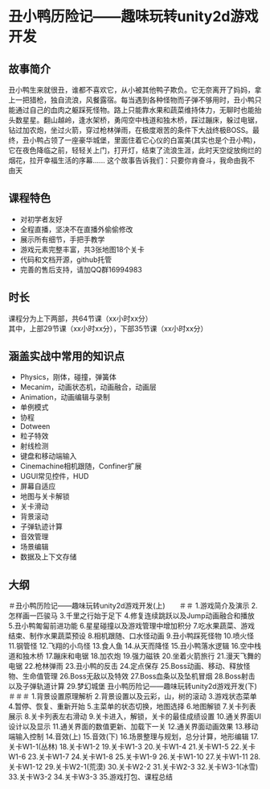 # 丑小鸭历险记——趣味玩转unity2d游戏开发  
## 故事简介  
  丑小鸭生来就很丑，谁都不喜欢它，从小被其他鸭子欺负。它无奈离开了妈妈，拿上一把猎枪，独自流浪，风餐露宿。每当遇到各种怪物而子弹不够用时，丑小鸭只能通过自己的血肉之躯踩死怪物。路上只能靠水果和蔬菜维持体力，无聊时也能抬头数星星。翻山越岭，逢水架桥，勇闯空中栈道和独木桥，踩过蹦床，躲过电锯，钻过加农炮，坐过火箭，穿过枪林弹雨，在极度艰苦的条件下大战终极BOSS。最终，丑小鸭占领了一座豪华城堡，里面住着它心仪的白富美(其实也是个丑小鸭)，它在夜色降临之前，轻轻关上门，打开灯，结束了流浪生涯，此时天空绽放绚烂的烟花，拉开幸福生活的序幕......
  这个故事告诉我们：只要你肯奋斗，我命由我不由天  
## 课程特色  
* 对初学者友好  
* 全程直播，坚决不在直播外偷偷修改  
* 展示所有细节，手把手教学  
* 游戏元素完整丰富，共3张地图18个关卡  
* 代码和文档开源，github托管  
* 完善的售后支持，请加QQ群16994983  
## 时长  
课程分为上下两部，共64节课（xx小时xx分）  
其中，上部29节课（xx小时xx分），下部35节课（xx小时xx分）  
## 涵盖实战中常用的知识点  
* Physics，刚体，碰撞，弹簧体
* Mecanim，动画状态机，动画融合，动画层
* Animation，动画编辑与录制
* 单例模式
* 协程
* Dotween
* 粒子特效
* 射线检测
* 键盘和移动端输入
* Cinemachine相机跟随，Confiner扩展
* UGUI常见控件，HUD
* 屏幕自适应
* 地图与关卡解锁
* 关卡滑动
* 背景滚动
* 子弹轨迹计算
* 音效管理
* 场景编辑
* 数据及上下文存储

## 大纲
＃丑小鸭历险记——趣味玩转unity2d游戏开发(上)　　＃＃
1.游戏简介及演示
2.怎样画一匹骏马
3.千里之行始于足下
4.修复连续跳跃以及Jump动画融合和播放
5.丑小鸭匍匐前进功能
6.星星碰撞以及游戏管理中增加积分
7.吃水果蔬菜、游戏结束、制作水果蔬菜预设
8.相机跟随、口水怪动画
9.丑小鸭踩死怪物
10.喷火怪
11.钢管怪
12.飞翔的小鸟怪
13.食人鱼
14.从天而降怪
15.丑小鸭落水逻辑
16.空中栈道和独木桥
17.蹦床和电锯
18.加农炮
19.强力磁铁
20.坐着火箭旅行
21.漫天飞舞的电锯
22.枪林弹雨
23.丑小鸭的反击
24.定点保存
25.Boss动画、移动、释放怪物、生命值管理
26.Boss无敌以及特效
27.Boss血条以及坠机冒烟
28.Boss射击以及子弹轨道计算
29.梦幻城堡
丑小鸭历险记——趣味玩转unity2d游戏开发(下)　　＃＃＃
1.背景设置原理解析
2.背景设置以及云彩，山，树的滚动
3.游戏状态菜单
4.暂停、恢复、重新开始
5.主菜单的状态切换，地图选择
6.地图解锁
7.关卡列表展示
8.关卡列表左右滑动
9.关卡进入，解锁，关卡的最佳成绩设置
10.通关界面UI设计以及显示
11.通关界面的数值更新、加载下一关
12.通关界面动画效果
13.移动端输入控制
14.音效(上)
15.音效(下)
16.场景整理与规划，总分计算，地形编辑
17.关卡W1-1(丛林)
18.关卡W1-2
19.关卡W1-3
20.关卡W1-4
21.关卡W1-5
22.关卡W1-6
23.关卡W1-7
24.关卡W1-8
25.关卡W1-9
26.关卡W1-10
27.关卡W1-11
28.关卡W1-12
29.关卡W2-1(荒漠)
30.关卡W2-2
31.关卡W2-3
32.关卡W3-1(冰雪)
33.关卡W3-2
34.关卡W3-3
35.游戏打包、课程总结
